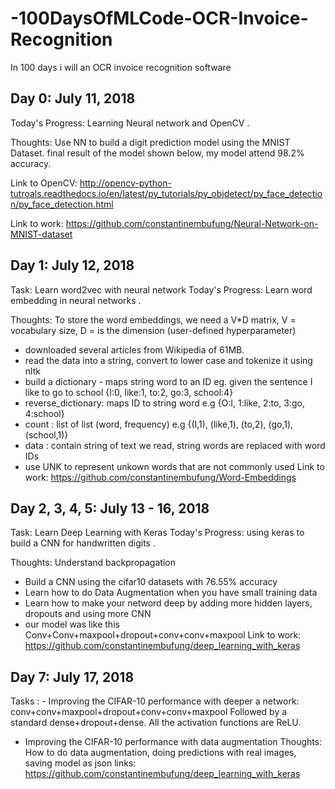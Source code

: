 # -100DaysOfMLCode-OCR-Invoice-Recognition
In 100 days i will an OCR invoice recognition software 

## Day 0: July 11, 2018 
Today's Progress:  Learning Neural network and OpenCV .

Thoughts: Use NN to build a digit prediction model using the MNIST Dataset. final result of the model shown below, my model attend 98.2% accuracy.

Link to OpenCV: http://opencv-python-tutroals.readthedocs.io/en/latest/py_tutorials/py_objdetect/py_face_detection/py_face_detection.html

Link to work: https://github.com/constantinembufung/Neural-Network-on-MNIST-dataset

## Day 1: July 12, 2018
Task: Learn word2vec with neural network
Today's Progress:  Learn word embedding in neural networks .

Thoughts: To store the word embeddings, we need a V*D matrix, V = vocabulary size, D = is the dimension (user-defined hyperparameter)

- downloaded several articles from Wikipedia of 61MB.
- read the data into a string, convert to lower case and tokenize it using nltk
- build a dictionary - maps string word to an ID eg. given the sentence I like to go to school
{I:0, like:1, to:2, go:3, school:4}
- reverse_dictionary: maps ID to string word e.g {O:I, 1:like, 2:to, 3:go, 4:school}
- count : list of list (word, frequency) e.g {(I,1), (like,1), (to,2), (go,1), (school,1)}
- data : contain string of text we read, string words are replaced with word IDs
- use UNK to represent unkown words that are not commonly used
Link to work: https://github.com/constantinembufung/Word-Embeddings

## Day 2, 3, 4, 5: July 13 - 16, 2018
Task: Learn Deep Learning with Keras
Today's Progress:  using keras to build a CNN for handwritten digits .

Thoughts: Understand backpropagation
- Build a CNN using the cifar10 datasets with 76.55% accuracy
- Learn how to do Data Augmentation when you have small training data
- Learn how to make your netword deep by adding more hidden layers, dropouts and using more CNN
- our model was like this Conv+Conv+maxpool+dropout+conv+conv+maxpool
Link to work: https://github.com/constantinembufung/deep_learning_with_keras

## Day 7: July 17, 2018
Tasks :  - Improving the CIFAR-10 performance with deeper a network: conv+conv+maxpool+dropout+conv+conv+maxpool
Followed by a standard dense+dropout+dense. All the activation functions are ReLU.
- Improving the CIFAR-10 performance with data augmentation
Thoughts: How to do data augmentation, doing predictions with real images, saving model as json
links: https://github.com/constantinembufung/deep_learning_with_keras
